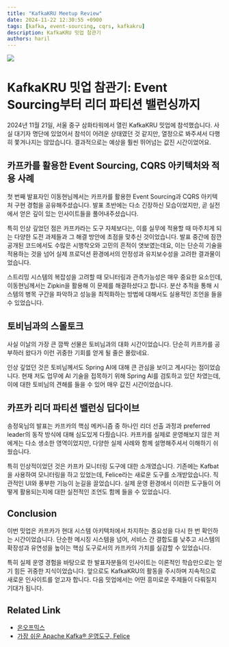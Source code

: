 ```yaml
---
title: "KafkaKRU Meetup Review"
date: 2024-11-22 12:30:55 +0900
tags: [kafka, event-sourcing, cqrs, kafkakru]
description: KafkaKRU 밋업 참관기
authors: haril
---
```


![](https://i.imgur.com/g1LTUKd.png)

# KafkaKRU 밋업 참관기: Event Sourcing부터 리더 파티션 밸런싱까지

2024년 11월 21일, 서울 중구 삼화타워에서 열린 KafkaKRU 밋업에 참석했습니다. 사실 대기자 명단에 있었어서 참석이 어려운 상태였던 것 같지만, 열정으로 봐주셔서 다행히 쫓겨나지는 않았습니다. 결과적으로는 예상을 훨씬 뛰어넘는 값진 시간이었어요.

## 카프카를 활용한 Event Sourcing, CQRS 아키텍처와 적용 사례

첫 번째 발표자인 이동현님께서는 카프카를 활용한 Event Sourcing과 CQRS 아키텍처 구현 경험을 공유해주셨습니다. 발표 초반에는 다소 긴장하신 모습이었지만, 곧 실전에서 얻은 깊이 있는 인사이트들을 풀어내주셨습니다.

특히 인상 깊었던 점은 카프카라는 도구 자체보다는, 이를 실무에 적용할 때 마주치게 되는 다양한 도전 과제들과 그 해결 방안에 초점을 맞추신 것이었습니다. 발표 중간에 잠깐 공개된 코드에서도 수많은 시행착오와 고민의 흔적이 엿보였는데요, 이는 단순히 기술을 적용하는 것을 넘어 실제 프로덕션 환경에서의 안정성과 유지보수성을 고려한 결과물이었습니다.

스트리밍 시스템의 복잡성을 고려할 때 모니터링과 관측가능성은 매우 중요한 요소인데, 이동현님께서는 Zipkin을 활용해 이 문제를 해결하셨다고 합니다. 분산 추적을 통해 시스템의 병목 구간을 파악하고 성능을 최적화하는 방법에 대해서도 실용적인 조언을 들을 수 있었습니다.

## 토비님과의 스몰토크

사실 이날의 가장 큰 깜짝 선물은 토비님과의 대화 시간이었습니다. 단순히 카프카를 공부하러 왔다가 이런 귀중한 기회를 얻게 될 줄은 몰랐네요.

인상 깊었던 것은 토비님께서도 Spring AI에 대해 큰 관심을 보이고 계시다는 점이었습니다. 현재 저도 업무에 AI 기술을 접목하기 위해 Spring AI를 검토하고 있던 차였는데, 이에 대한 토비님의 견해를 들을 수 있어 매우 값진 시간이었습니다.

## 카프카 리더 파티션 밸런싱 딥다이브

송정욱님의 발표는 카프카의 핵심 메커니즘 중 하나인 리더 선출 과정과 preferred leader의 동작 방식에 대해 심도있게 다뤘습니다. 카프카를 실제로 운영해보지 않은 저에게는 다소 생소한 영역이었지만, 다양한 실제 사례와 함께 설명해주셔서 이해하기 쉬웠습니다.

특히 인상적이었던 것은 카프카 모니터링 도구에 대한 소개였습니다. 기존에는 Kafbat 을 사용하여 모니터링을 하고 있었는데, Felice라는 새로운 도구를 소개받았습니다. 직관적인 UI와 풍부한 기능이 눈길을 끌었습니다. 실제 운영 환경에서 이러한 도구들이 어떻게 활용되는지에 대한 실전적인 조언도 함께 들을 수 있었습니다.

## Conclusion

이번 밋업은 카프카가 현대 시스템 아키텍처에서 차지하는 중요성을 다시 한 번 확인하는 시간이었습니다. 단순한 메시징 시스템을 넘어, 서비스 간 결합도를 낮추고 시스템의 확장성과 유연성을 높이는 핵심 도구로서의 카프카의 가치를 실감할 수 있었습니다.

특히 실제 운영 경험을 바탕으로 한 발표자분들의 인사이트는 이론적인 학습만으로는 얻기 힘든 귀중한 지식이었습니다. 앞으로도 KafkaKRU의 활동을 주시하며 지속적으로 새로운 인사이트를 얻고자 합니다. 다음 밋업에서는 어떤 흥미로운 주제들이 다뤄질지 기대가 됩니다.

## Related Link

- [온오프믹스](https://onoffmix.com/event/312316)
- [가장 쉬운 Apache Kafka® 운영도구, Felice](https://spitha.io/) 

